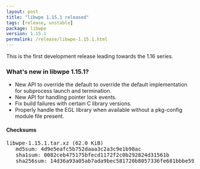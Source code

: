 ```yaml
---
layout: post
title: "libwpe 1.15.1 released"
tags: [release, unstable]
package: libwpe
version: 1.15.1
permalink: /release/libwpe-1.15.1.html
---
```


This is the first development release leading towards the 1.16 series.

### What's new in libwpe 1.15.1?

- New API to override the default to override the default implementation
  for subprocess launch and termination.
- New API for handling pointer lock events.
- Fix build failures with certain C library versions.
- Properly handle the EGL library when available without a pkg-config
  module file present.

#### Checksums

<pre>
libwpe-1.15.1.tar.xz (62.0 KiB)
   md5sum: 4d9e5eafc5b752daaa3c2a3c9e1b98ac
   sha1sum: 0082ceb475175bfecd1172f2c0b292824d31561b
   sha256sum: 14d36a93a05ab7ada9bec581720b8057336fe681bbbe59bda7d50cb8f3eba3a6
</pre>
